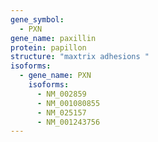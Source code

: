 ```yaml
---
gene_symbol:
  - PXN
gene_name: paxillin
protein: papillon
structure: "maxtrix adhesions "
isoforms:
  - gene_name: PXN
    isoforms:
      - NM_002859
      - NM_001080855
      - NM_025157
      - NM_001243756
---
```

